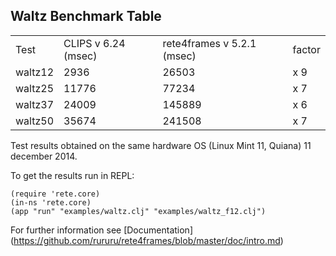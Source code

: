 
Waltz Benchmark Table
----

<table>
<tr><td>Test</td><td>CLIPS v 6.24 (msec)</td><td>rete4frames v 5.2.1 (msec)</td><td>factor</td></tr>
<tr><td>waltz12</td><td>2936</td><td>26503</td><td>x 9</td></tr>
<tr><td>waltz25</td><td>11776</td><td>77234</td><td>x 7</td></tr>
<tr><td>waltz37</td><td>24009</td><td>145889</td><td>x 6</td></tr>
<tr><td>waltz50</td><td>35674</td><td>241508</td><td>x 7</td></tr>
</table>

Test results obtained on the same hardware OS (Linux Mint 11, Quiana) 11 december 2014.

To get the results run in REPL:

```
(require 'rete.core)
(in-ns 'rete.core)
(app "run" "examples/waltz.clj" "examples/waltz_f12.clj")
```
For further information see [Documentation] (https://github.com/rururu/rete4frames/blob/master/doc/intro.md)

